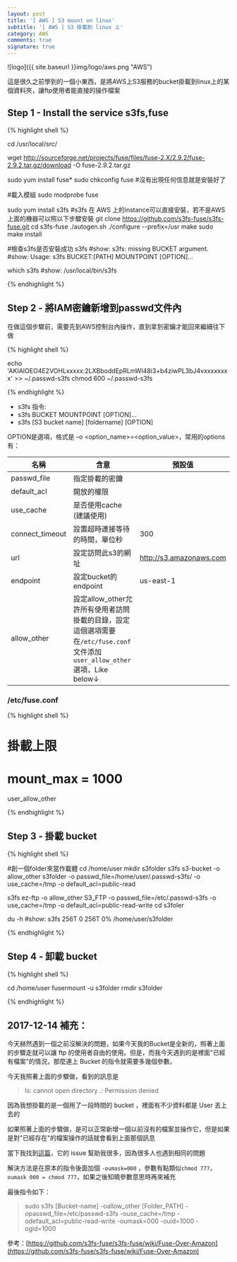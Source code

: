 ```yaml
---
layout: post
title: '[ AWS ] S3 mount on linux'
subtitle: '[ AWS ] S3 掛載到 linux 上'
category: AWS
comments: true
signature: true
---
```


![logo]({{ site.baseurl }}img/logo/aws.png "AWS")

<div class="message">
    這是很久之前學到的一個小東西，是將AWS上S3服務的bucket掛載到linux上的某個資料夾，讓ftp使用者能直接的操作檔案
</div>

## Step 1 - Install the service s3fs,fuse

{% highlight shell %}

cd /usr/local/src/

wget http://sourceforge.net/projects/fuse/files/fuse-2.X/2.9.2/fuse-2.9.2.tar.gz/download -O fuse-2.9.2.tar.gz

sudo yum install fuse*
sudo chkconfig fuse
#沒有出現任何信息就是安裝好了

#載入模組
sudo modprobe fuse

sudo yum install s3fs
#s3fs 在 AWS 上的instance可以直接安裝，若不是AWS上面的機器可以照以下步驟安裝
git clone https://github.com/s3fs-fuse/s3fs-fuse.git
cd s3fs-fuse
./autogen.sh
./configure --prefix=/usr
make
sudo make install

#檢查s3fs是否安裝成功
s3fs
#show: s3fs: missing BUCKET argument.
#show: Usage: s3fs BUCKET:[PATH] MOUNTPOINT [OPTION]...

which s3fs
#show: /usr/local/bin/s3fs

{% endhighlight %}

## Step 2 - 將IAM密鑰新增到passwd文件內

在做這個步驟前，需要先到AWS控制台內操作，直到拿到密鑰才能回來繼續往下做

{% highlight shell %}

echo 'AKIAIOEO4E2VOHLxxxxx:2LXBboddEpRLmWl48i3+b4ziwPL3bJ4vxxxxxxxx' >> ~/.passwd-s3fs
chmod 600 ~/.passwd-s3fs

{% endhighlight %}

 - s3fs 指令:
 - s3fs BUCKET MOUNTPOINT [OPTION]…
 - s3fs [S3 bucket name] [foldername] [OPTION]

OPTION是選項，格式是 –o <option_name>=<option_value>，常用的options有：

| 名稱 | 含意 | 預設值 |
|-------|--------|---------|
| passwd_file | 指定掛載的密鑰 |  |
| default_acl | 開放的權限 |  |
| use_cache | 是否使用cache (建議使用) |  |
| connect_timeout | 設置超時連接等待的時間，單位秒 | 300 |
| url | 設定訪問此s3的網址 | http://s3.amazonaws.com |
| endpoint | 設定bucket的endpoint | us-east-1 |
| allow_other | 設定allow_other允許所有使用者訪問掛載的目錄，設定這個選項需要在`/etc/fuse.conf`文件添加`user_allow_other`選項，Like below↓ |  |

### /etc/fuse.conf
{% highlight shell %}

# 掛載上限
# mount_max = 1000
user_allow_other

{% endhighlight %}

## Step 3 - 掛載 bucket

{% highlight shell %}

#創一個folder來當作載體
cd /home/user
mkdir s3folder
s3fs s3-bucket -o allow_other s3folder -o passwd_file=/home/user/.passwd-s3fs/ -o use_cache=/tmp -o default_acl=public-read

s3fs ez-ftp -o allow_other S3_FTP -o passwd_file=/etc/.passwd-s3fs -o use_cache=/tmp -o default_acl=public-read-write
cd s3foler

du -h
#show: s3fs            256T     0  256T    0% /home/user/s3folder

{% endhighlight %}


## Step 4 - 卸載 bucket

{% highlight shell %}

cd /home/user
fusermount -u s3folder
rmdir s3folder

{% endhighlight %}

## 2017-12-14 補充：

<div class="message">
    今天赫然遇到一個之前沒解決的問題，如果今天我的Bucket是全新的，照著上面的步驟走就可以讓 ftp 的使用者自由的使用。但是，而我今天遇到的是裡面"已經有檔案"的情況，那麼連上 Bucket 的指令就需要多幾個參數。
</div>

今天我照著上面的步驟做，看到的訊息是

 > ls: cannot open directory .: Permission denied

因為我想掛載的是一個用了一段時間的 bucket ，裡面有不少資料都是 User 丟上去的

如果照著上面的步驟做，是可以正常新增一個以前沒有的檔案並操作它，但是如果是對"已經存在"的檔案操作的話就會看到上面那個訊息

當下我找到[這篇](https://github.com/s3fs-fuse/s3fs-fuse/wiki/Fuse-Over-Amazon)，它的 issue 幫助我很多，因為很多人也遇到相同的問題

解決方法是在原本的指令後面加個 `-oumask=000` ，參數有點類似`chmod 777`，`oumask 000 = chmod 777`，如果之後知曉參數意思時再來補充

最後指令如下：

 > sudo s3fs [Bucket-name] -oallow_other [Folder_PATH] -opasswd_file=/etc/passwd-s3fs -ouse_cache=/tmp -odefault_acl=public-read-write -oumask=000 -ouid=1000 -ogid=1000

參考：[https://github.com/s3fs-fuse/s3fs-fuse/wiki/Fuse-Over-Amazon](https://github.com/s3fs-fuse/s3fs-fuse/wiki/Fuse-Over-Amazon)